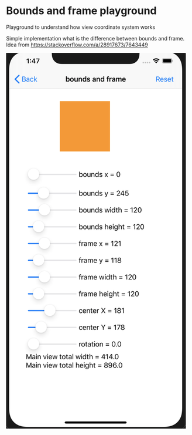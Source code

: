 # Bounds and frame playground
Playground to understand how view coordinate system works

Simple implementation what is the difference between bounds and frame. Idea from https://stackoverflow.com/a/28917673/7643449

![Image of the playground](https://raw.githubusercontent.com/maksirol/IosCustomViewPlayground/master/Demo/Screenshot1.png)
